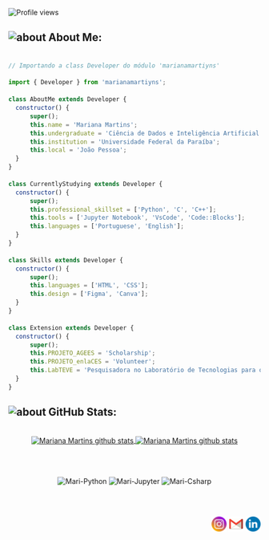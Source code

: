 <p align="left"> <img height="25" width="125" src="https://komarev.com/ghpvc/?username=marianamartiyns&color=ff69b4" alt="Profile views"/>

 ## <img width="32" alt="about" src="https://raw.github.com/elizarov/elizarov/master/about.png"> About Me:
  
  ```js

// Importando a class Developer do módulo 'marianamartiyns'

import { Developer } from 'marianamartiyns';

class AboutMe extends Developer {
    constructor() {
        super();
        this.name = 'Mariana Martins';
        this.undergraduate = 'Ciência de Dados e Inteligência Artificial';
        this.institution = 'Universidade Federal da Paraíba';
        this.local = 'João Pessoa';
    }
}

class CurrentlyStudying extends Developer {
    constructor() {
        super();
        this.professional_skillset = ['Python', 'C', 'C++'];
        this.tools = ['Jupyter Notebook', 'VsCode', 'Code::Blocks'];
        this.languages = ['Portuguese', 'English'];
    }
}

class Skills extends Developer {
    constructor() {
        super();
        this.languages = ['HTML', 'CSS'];
        this.design = ['Figma', 'Canva'];
    }
}

class Extension extends Developer {
    constructor() {
        super();
        this.PROJETO_AGEES = 'Scholarship';
        this.PROJETO_enlaCES = 'Volunteer';
        this.LabTEVE = 'Pesquisadora no Laboratório de Tecnologias para o Ensino Virtual e Estatística';
    }
}

``` 

## <img width="32" alt="about" src="https://raw.github.com/elizarov/elizarov/master/about.png"> GitHub Stats:
<br>

<div align="center">
<a href="https://github.com/marianamartiyns">
  <img align="center" height="150" width = "350" src="https://github-readme-stats.vercel.app/api/top-langs/?username=marianamartiyns&layout=compact&langs_count=7&theme=omni" alt="Mariana Martins github stats"/> </a>

<a href="https://github.com/marianamartiyns">
 <img align="center" height="150" width = "350" src="https://github-readme-stats.vercel.app/api?username=marianamartiyns&show_icons=true&theme=omni" alt="Mariana Martins github stats"/> </a>

<br><br>
   
<img align="center" alt="Mari-Python" height="60" width="70" src="https://cdn.jsdelivr.net/gh/devicons/devicon/icons/python/python-original.svg" />
<img align="center" alt="Mari-Jupyter" height="60" width="70" src="https://cdn.jsdelivr.net/gh/devicons/devicon/icons/jupyter/jupyter-original-wordmark.svg" />
<img align="center" alt="Mari-Csharp" height="60" width="70" src="https://cdn.jsdelivr.net/gh/devicons/devicon/icons/csharp/csharp-original.svg" />
</div>

<br><br>

<div align="right">
  <a  href="https://instagram.com/marianamartiyns" target="_blank" rel="external"><img height="30" width="30" src="https://github.com/shahbajjamil/Social-Meadia-Icons/blob/cd8986f5a2be2a96df9fabcc13a4129f32c79dbe/Icons-logos/instagram-circle.png" target="_blank"></a>
  <a  href = "mailto:marianamatiyns@gmail.com" target="_blank" rel="external"><img height="30" width="30" src="https://github.com/shahbajjamil/Social-Meadia-Icons/blob/cd8986f5a2be2a96df9fabcc13a4129f32c79dbe/Icons-logos/gmail.png" target="_blank" ></a> 
  <a  href="https://www.linkedin.com/in/profile-mariana-martins" target="_blank" rel="external" ><img height="30" width="30" src="https://github.com/shahbajjamil/Social-Meadia-Icons/blob/cd8986f5a2be2a96df9fabcc13a4129f32c79dbe/Icons-logos/linkedin-circle.png" target="_blank"></a>
</div>
